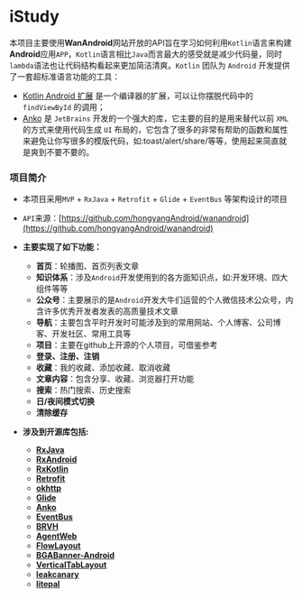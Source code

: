 # iStudy

本项目主要使用**WanAndroid**网站开放的API旨在学习如何利用`Kotlin`语言来构建**Android**应用`APP`，`Kotlin`语言相比`Java`而言最大的感受就是减少代码量，同时`lambda`语法也让代码结构看起来更加简洁清爽。`Kotlin` 团队为 `Android` 开发提供了一套超标准语言功能的工具：
- [Kotlin Android 扩展](https://www.kotlincn.net/docs/tutorials/android-plugin.html) 是一个编译器的扩展，可以让你摆脱代码中的 `findViewById` 的调用；
- [Anko](http://github.com/kotlin/anko) 是 `JetBrains` 开发的一个强大的库，它主要的目的是用来替代以前 `XML` 的方式来使用代码生成 `UI` 布局的，它包含了很多的非常有帮助的函数和属性来避免让你写很多的模版代码，如:toast/alert/share/等等，使用起来简直就是爽到不要不要的。

### 项目简介 
- 本项目采用`MVP` + `RxJava` + `Retrofit` + `Glide` + `EventBus` 等架构设计的项目  
- `API`来源：[https://github.com/hongyangAndroid/wanandroid](https://github.com/hongyangAndroid/wanandroid)
- **主要实现了如下功能：**   
  - **首页**：轮播图、首页列表文章
  - **知识体系**：涉及`Android`开发使用到的各方面知识点，如:开发环境、四大组件等等
  - **公众号**：主要展示的是`Android`开发大牛们运营的个人微信技术公众号，内含许多优秀开发者发表的高质量技术文章
  - **导航**：主要包含平时开发时可能涉及到的常用网站、个人博客、公司博客、开发社区、常用工具等
  - **项目**：主要在github上开源的个人项目，可借鉴参考
  - **登录、注册、注销**
  - **收藏**：我的收藏、添加收藏、取消收藏
  - **文章内容**：包含分享、收藏、浏览器打开功能
  - **搜索**：热门搜索、历史搜索
  - **日/夜间模式切换**
  - **清除缓存**
 
 - **涉及到开源库包括:**  
    - **[RxJava](https://github.com/ReactiveX/RxJava)**
    - **[RxAndroid](https://github.com/ReactiveX/RxAndroid)**
    - **[RxKotlin](https://github.com/ReactiveX/RxKotlin)**
    - **[Retrofit](https://github.com/square/retrofit)**
    - **[okhttp](https://github.com/square/okhttp)**
    - **[Glide](https://github.com/bumptech/glide)**
    - **[Anko](https://github.com/Kotlin/anko)**
    - **[EventBus](https://github.com/greenrobot/EventBus)**
    - **[BRVH](https://github.com/CymChad/BaseRecyclerViewAdapterHelper)**
    - **[AgentWeb](https://github.com/Justson/AgentWeb)**
    - **[FlowLayout](https://github.com/hongyangAndroid/FlowLayout)**
    - **[BGABanner-Android](https://github.com/bingoogolapple/BGABanner-Android)**
    - **[VerticalTabLayout](https://github.com/qstumn/VerticalTabLayout)**
    - **[leakcanary](https://github.com/square/leakcanary)**
    - **[litepal](https://github.com/LitePalFramework/LitePal)**
    

